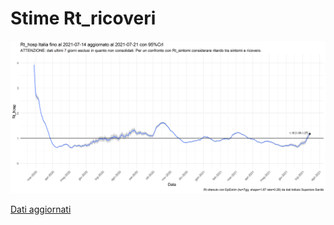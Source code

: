 # Stime Rt_ricoveri


![Last Plot](https://github.com/opencovid-mr/stima_rt/blob/main/output/Rt_hosp/Rt_hosp_Ita_updated_latest.png)

[Dati aggiornati](https://github.com/opencovid-mr/stima_rt/blob/main/output/Rt_hosp/Rt_hosp_Ita_updated_latest.csv)

